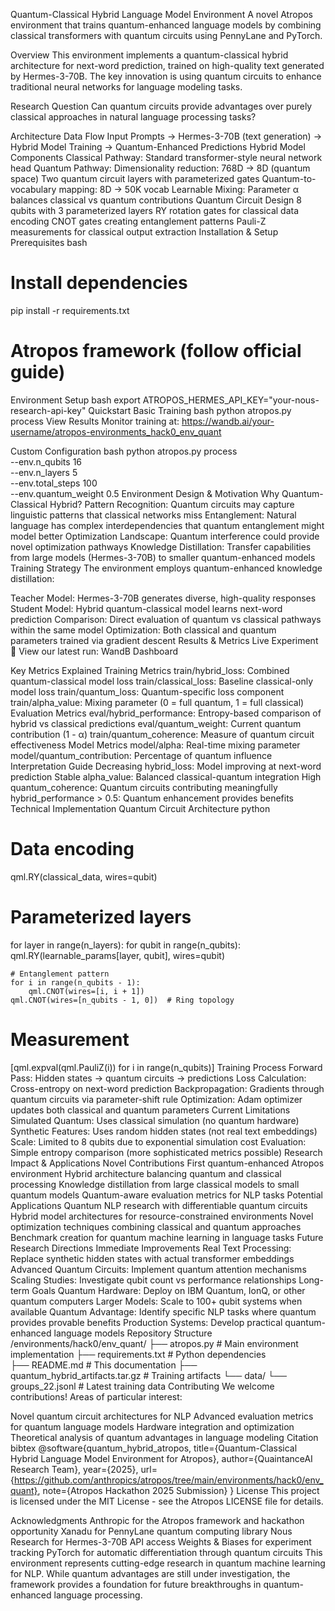 Quantum-Classical Hybrid Language Model Environment
A novel Atropos environment that trains quantum-enhanced language models by combining classical transformers with quantum circuits using PennyLane and PyTorch.

Overview
This environment implements a quantum-classical hybrid architecture for next-word prediction, trained on high-quality text generated by Hermes-3-70B. The key innovation is using quantum circuits to enhance traditional neural networks for language modeling tasks.

Research Question
Can quantum circuits provide advantages over purely classical approaches in natural language processing tasks?

Architecture
Data Flow
Input Prompts → Hermes-3-70B (text generation) → Hybrid Model Training → Quantum-Enhanced Predictions
Hybrid Model Components
Classical Pathway: Standard transformer-style neural network head
Quantum Pathway:
Dimensionality reduction: 768D → 8D (quantum space)
Two quantum circuit layers with parameterized gates
Quantum-to-vocabulary mapping: 8D → 50K vocab
Learnable Mixing: Parameter α balances classical vs quantum contributions
Quantum Circuit Design
8 qubits with 3 parameterized layers
RY rotation gates for classical data encoding
CNOT gates creating entanglement patterns
Pauli-Z measurements for classical output extraction
Installation & Setup
Prerequisites
bash
# Install dependencies
pip install -r requirements.txt

# Atropos framework (follow official guide)
Environment Setup
bash
export ATROPOS_HERMES_API_KEY="your-nous-research-api-key"
Quickstart
Basic Training
bash
python atropos.py process
View Results
Monitor training at: https://wandb.ai/your-username/atropos-environments_hack0_env_quant

Custom Configuration
bash
python atropos.py process \
  --env.n_qubits 16 \
  --env.n_layers 5 \
  --env.total_steps 100 \
  --env.quantum_weight 0.5
Environment Design & Motivation
Why Quantum-Classical Hybrid?
Pattern Recognition: Quantum circuits may capture linguistic patterns that classical networks miss
Entanglement: Natural language has complex interdependencies that quantum entanglement might model better
Optimization Landscape: Quantum interference could provide novel optimization pathways
Knowledge Distillation: Transfer capabilities from large models (Hermes-3-70B) to smaller quantum-enhanced models
Training Strategy
The environment employs quantum-enhanced knowledge distillation:

Teacher Model: Hermes-3-70B generates diverse, high-quality responses
Student Model: Hybrid quantum-classical model learns next-word prediction
Comparison: Direct evaluation of quantum vs classical pathways within the same model
Optimization: Both classical and quantum parameters trained via gradient descent
Results & Metrics
Live Experiment
🚀 View our latest run: WandB Dashboard

Key Metrics Explained
Training Metrics
train/hybrid_loss: Combined quantum-classical model loss
train/classical_loss: Baseline classical-only model loss
train/quantum_loss: Quantum-specific loss component
train/alpha_value: Mixing parameter (0 = full quantum, 1 = full classical)
Evaluation Metrics
eval/hybrid_performance: Entropy-based comparison of hybrid vs classical predictions
eval/quantum_weight: Current quantum contribution (1 - α)
train/quantum_coherence: Measure of quantum circuit effectiveness
Model Metrics
model/alpha: Real-time mixing parameter
model/quantum_contribution: Percentage of quantum influence
Interpretation Guide
Decreasing hybrid_loss: Model improving at next-word prediction
Stable alpha_value: Balanced classical-quantum integration
High quantum_coherence: Quantum circuits contributing meaningfully
hybrid_performance > 0.5: Quantum enhancement provides benefits
Technical Implementation
Quantum Circuit Architecture
python
# Data encoding
qml.RY(classical_data, wires=qubit)

# Parameterized layers
for layer in range(n_layers):
    for qubit in range(n_qubits):
        qml.RY(learnable_params[layer, qubit], wires=qubit)
    
    # Entanglement pattern
    for i in range(n_qubits - 1):
        qml.CNOT(wires=[i, i + 1])
    qml.CNOT(wires=[n_qubits - 1, 0])  # Ring topology

# Measurement
[qml.expval(qml.PauliZ(i)) for i in range(n_qubits)]
Training Process
Forward Pass: Hidden states → quantum circuits → predictions
Loss Calculation: Cross-entropy on next-word prediction
Backpropagation: Gradients through quantum circuits via parameter-shift rule
Optimization: Adam optimizer updates both classical and quantum parameters
Current Limitations
Simulated Quantum: Uses classical simulation (no quantum hardware)
Synthetic Features: Uses random hidden states (not real text embeddings)
Scale: Limited to 8 qubits due to exponential simulation cost
Evaluation: Simple entropy comparison (more sophisticated metrics possible)
Research Impact & Applications
Novel Contributions
First quantum-enhanced Atropos environment
Hybrid architecture balancing quantum and classical processing
Knowledge distillation from large classical models to small quantum models
Quantum-aware evaluation metrics for NLP tasks
Potential Applications
Quantum NLP research with differentiable quantum circuits
Hybrid model architectures for resource-constrained environments
Novel optimization techniques combining classical and quantum approaches
Benchmark creation for quantum machine learning in language tasks
Future Research Directions
Immediate Improvements
Real Text Processing: Replace synthetic hidden states with actual transformer embeddings
Advanced Quantum Circuits: Implement quantum attention mechanisms
Scaling Studies: Investigate qubit count vs performance relationships
Long-term Goals
Quantum Hardware: Deploy on IBM Quantum, IonQ, or other quantum computers
Larger Models: Scale to 100+ qubit systems when available
Quantum Advantage: Identify specific NLP tasks where quantum provides provable benefits
Production Systems: Develop practical quantum-enhanced language models
Repository Structure
/environments/hack0/env_quant/
├── atropos.py                    # Main environment implementation
├── requirements.txt              # Python dependencies  
├── README.md                     # This documentation
├── quantum_hybrid_artifacts.tar.gz  # Training artifacts
└── data/
    └── groups_22.jsonl          # Latest training data
Contributing
We welcome contributions! Areas of particular interest:

Novel quantum circuit architectures for NLP
Advanced evaluation metrics for quantum language models
Hardware integration and optimization
Theoretical analysis of quantum advantages in language modeling
Citation
bibtex
@software{quantum_hybrid_atropos,
  title={Quantum-Classical Hybrid Language Model Environment for Atropos},
  author={QuaintanceAI Research Team},
  year={2025},
  url={https://github.com/anthropics/atropos/tree/main/environments/hack0/env_quant},
  note={Atropos Hackathon 2025 Submission}
}
License
This project is licensed under the MIT License - see the Atropos LICENSE file for details.

Acknowledgments
Anthropic for the Atropos framework and hackathon opportunity
Xanadu for PennyLane quantum computing library
Nous Research for Hermes-3-70B API access
Weights & Biases for experiment tracking
PyTorch for automatic differentiation through quantum circuits
This environment represents cutting-edge research in quantum machine learning for NLP. While quantum advantages are still under investigation, the framework provides a foundation for future breakthroughs in quantum-enhanced language processing.

